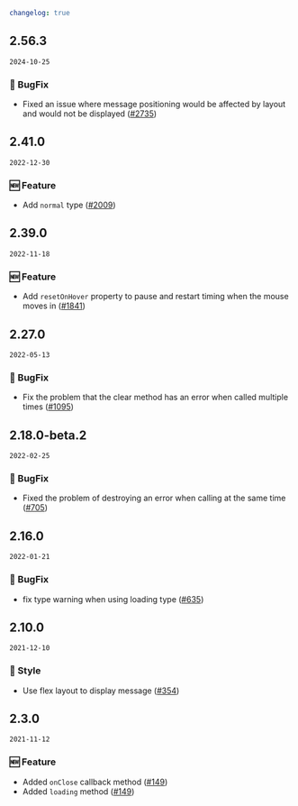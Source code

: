```yaml
changelog: true
```

## 2.56.3

`2024-10-25`

### 🐛 BugFix

- Fixed an issue where message positioning would be affected by layout and would not be displayed ([#2735](https://github.com/arco-design/arco-design-vue/issues/2735))

## 2.41.0

`2022-12-30`

### 🆕 Feature

- Add `normal` type ([#2009](https://github.com/arco-design/arco-design-vue/pull/2009))


## 2.39.0

`2022-11-18`

### 🆕 Feature

- Add `resetOnHover` property to pause and restart timing when the mouse moves in ([#1841](https://github.com/arco-design/arco-design-vue/pull/1841))


## 2.27.0

`2022-05-13`

### 🐛 BugFix

- Fix the problem that the clear method has an error when called multiple times ([#1095](https://github.com/arco-design/arco-design-vue/pull/1095))


## 2.18.0-beta.2

`2022-02-25`

### 🐛 BugFix

- Fixed the problem of destroying an error when calling at the same time ([#705](https://github.com/arco-design/arco-design-vue/pull/705))


## 2.16.0

`2022-01-21`

### 🐛 BugFix

- fix type warning when using loading type ([#635](https://github.com/arco-design/arco-design-vue/pull/635))


## 2.10.0

`2021-12-10`

### 💅 Style

- Use flex layout to display message ([#354](https://github.com/arco-design/arco-design-vue/pull/354))


## 2.3.0

`2021-11-12`

### 🆕 Feature

- Added `onClose` callback method ([#149](https://github.com/arco-design/arco-design-vue/pull/149))
- Added `loading` method ([#149](https://github.com/arco-design/arco-design-vue/pull/149))

